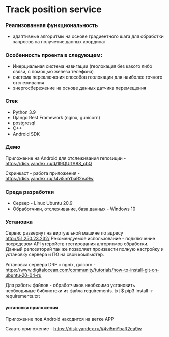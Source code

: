 # Track position service

### Реализованная функциональность
* адаптивные алгоритмы на основе градиентного шага для обработки запросов на получение данных координат

 ### Особенность проекта в следующем:
  * Инерциальная система навигации (геолокация без какого либо связи, с помощью железа телефона)
  * система переключения способов геолокации для наиболее точного отслеживания
  * энергосбережение на основе данных датчика перемещения

 ### Стек
* Python 3.9
* Django Rest Framework (nginx, gunicorn)
* postgresql
* C++
* Android SDK

### Демо
Приложение на Android для отслеживания гепозиции - https://disk.yandex.ru/d/1l9QUrtA88_cbQ

Скринкаст - работа приложения - https://disk.yandex.ru/i/4vi5mYbaR2ea9w

### Среда разработки
* Сервер - Linux Ubuntu 20.9 
* Обработчики, отслеживание, база данных - Windows 10

### Установка
Сервис развернут на виртуальной машине по адресу http://51.250.23.232/ 
Рекомендуемое использование - подключение посредсвом API утсройств тестирования алгоритмов обработки. Данный репозиторий так же позволяет произвести полную настройку и установку сервера и ПО на свой компьютер. 

Установка сервера DRF c ngnix, guicorn - https://www.digitalocean.com/community/tutorials/how-to-install-git-on-ubuntu-20-04-ru

Для работы файлов - обработчиков необхоимо установить необходимые библиотеки из файла requirements. txt
$ pip3 install -r requirements.txt 

#### установка приложения 

Приложение под Android находится на ветке APP

Скаать приложение - https://disk.yandex.ru/i/4vi5mYbaR2ea9w


